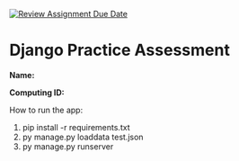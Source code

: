 [![Review Assignment Due Date](https://classroom.github.com/assets/deadline-readme-button-24ddc0f5d75046c5622901739e7c5dd533143b0c8e959d652212380cedb1ea36.svg)](https://classroom.github.com/a/qgEWmaMc)
# Django Practice Assessment

__Name:__

__Computing ID:__

How to run the app:
1. pip install -r requirements.txt
2. py manage.py loaddata test.json
3. py manage.py runserver
